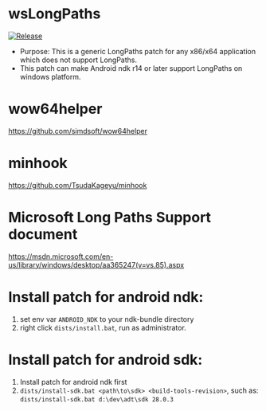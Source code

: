 # wsLongPaths

[![Release](https://img.shields.io/badge/release-v3.2-blue.svg)](https://github.com/simdsoft/wsLongPaths/releases)

* Purpose: This is a generic LongPaths patch for any x86/x64 application which does not support LongPaths.
* This patch can make Android ndk r14 or later support LongPaths on windows platform.
  
# wow64helper
https://github.com/simdsoft/wow64helper
  
# minhook
https://github.com/TsudaKageyu/minhook
  
# Microsoft Long Paths Support document
https://msdn.microsoft.com/en-us/library/windows/desktop/aa365247(v=vs.85).aspx
  
  
# Install patch for android ndk:  
1. set env var ```ANDROID_NDK``` to your ndk-bundle directory  
2. right click ```dists/install.bat```, run as administrator.  

# Install patch for android sdk:
1. Install patch for android ndk first
2. ```dists/install-sdk.bat <path\to\sdk> <build-tools-revision>```, such as: ```dists/install-sdk.bat d:\dev\adt\sdk 28.0.3```


